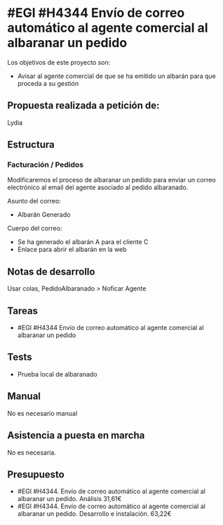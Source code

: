 # #EGI #H4344 Envío de correo automático al agente comercial al albaranar un pedido

Los objetivos de este proyecto son:
+ Avisar al agente comercial de que se ha emitido un albarán para que proceda a su gestión

## Propuesta realizada a petición de:
Lydia

## Estructura

### Facturación / Pedidos
Modificaremos el proceso de albaranar un pedido para enviar un correo electrónico al email del agente asociado al pedido albaranado.

Asunto del correo:
+ Albarán Generado

Cuerpo del correo:
+ Se ha generado el albarán A para el cliente C
+ Enlace para abrir el albarán en la web


## Notas de desarrollo
Usar colas, PedidoAlbaranado > Noficar Agente

## Tareas
* #EGI #H4344 Envío de correo automático al agente comercial al albaranar un pedido

## Tests
+ Prueba local de albaranado

## Manual
No es necesario manual

## Asistencia a puesta en marcha
No es necesaria.

## Presupuesto
* #EGI #H4344. Envío de correo automático al agente comercial al albaranar un pedido. Análisis 31,61€
* #EGI #H4344. Envío de correo automático al agente comercial al albaranar un pedido. Desarrollo e instalación. 63,22€